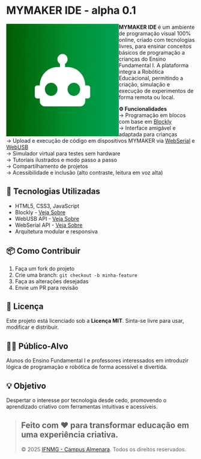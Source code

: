 # MYMAKER IDE - alpha 0.1
<img src="imagens/mascote.png" align="left" width="300">

**MYMAKER IDE** é um ambiente de programação visual 100% online, criado com tecnologias livres, para ensinar conceitos básicos de programação a crianças do Ensino Fundamental I. A plataforma integra a Robótica Educacional, permitindo a criação, simulação e execução de experimentos de forma remota ou local.

**⚙ Funcionalidades**
<br/>
-> Programação em blocos com base em [Blockly](https://developers.google.com/blockly)
<br/>
-> Interface amigável e adaptada para crianças
<br/>
-> Upload e execução de código em dispositivos MYMAKER via [WebSerial](https://developer.mozilla.org/en-US/docs/Web/API/Web_Serial_API) e [WebUSB](https://developer.mozilla.org/en-US/docs/Web/API/WebUSB_API)
<br/>
-> Simulador virtual para testes sem hardware
<br/>
-> Tutoriais ilustrados e modo passo a passo
<br/>
-> Compartilhamento de projetos
<br/>
-> Acessibilidade e inclusão (alto contraste, leitura em voz alta)
<br/>

## 🧱 Tecnologias Utilizadas

- HTML5, CSS3, JavaScript
- Blockly - [Veja Sobre](https://developers.google.com/blockly)
- WebUSB API - [Veja Sobre](https://developer.mozilla.org/en-US/docs/Web/API/Web_Serial_API)
- WebSerial API - [Veja Sobre](https://developer.mozilla.org/en-US/docs/Web/API/WebUSB_API)
- Arquitetura modular e responsiva


## 📦 Como Contribuir

1. Faça um fork do projeto
2. Crie uma branch: `git checkout -b minha-feature`
3. Faça as alterações desejadas
4. Envie um PR para revisão


## 📄 Licença

Este projeto está licenciado sob a **Licença MIT**. Sinta-se livre para usar, modificar e distribuir.


## 👩‍🏫 Público-Alvo

Alunos do Ensino Fundamental I e professores interessados em introduzir lógica de programação e robótica de forma acessível e divertida.


## 💡 Objetivo

Despertar o interesse por tecnologia desde cedo, promovendo o aprendizado criativo com ferramentas intuitivas e acessíveis.

> Feito com ❤️ para transformar educação em uma experiência criativa.
> ---
> © 2025 [IFNMG - Campus Almenara](https://www.ifnmg.edu.br/almenara). Todos os direitos reservados.
